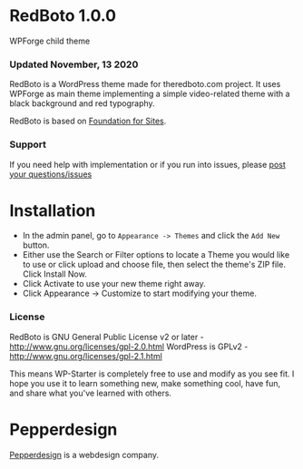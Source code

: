 RedBoto 1.0.0
====================
WPForge child theme

### Updated November, 13 2020

RedBoto is a WordPress theme made for theredboto.com project.
It uses WPForge as main theme implementing a simple video-related theme
with a black background and red typography.

RedBoto is based on [Foundation for Sites](http://foundation.zurb.com/).

### Support
If you need help with implementation or if you run into issues, please [post your questions/issues](https://github.com/tsquez/wp-starter/issues)

Installation
=============
* In the admin panel, go to `Appearance -> Themes` and click the `Add New` button.
* Either use the Search or Filter options to locate a Theme you would like to use or click upload and choose file, then select the theme's ZIP file. Click Install Now.
* Click Activate to use your new theme right away.
* Click Appearance -> Customize to start modifying your theme.

### License
RedBoto is GNU General Public License v2 or later - http://www.gnu.org/licenses/gpl-2.0.html
WordPress is GPLv2 - http://www.gnu.org/licenses/gpl-2.1.html

This means WP-Starter is completely free to use and modify as you see fit. I hope you use it to learn something new, make something cool, have fun, and share what you've learned with others.

Pepperdesign
=============
[Pepperdesign](https://pepperdesign.us) is a webdesign company. 
